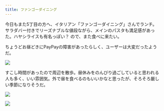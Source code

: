 ```yaml
---
title: ファンゴーダイニング
---
```


今日もまた5丁目の方へ、イタリアン「ファンゴーダイニング」さんでランチ。サラダバー付きでリーズナブルな値段ながら、メインのパスタも満足感があった。ハヤシライスも有名っぽい？ ので、また食べに来たい。

ちょうどお昼どきにPayPayの障害があったらしく、ユーザーは大変だったようだ。

![](https://photos.old.apkas.net/medium/202405/20240515-130840.webp)

すこし時間があったので周辺を散歩。昼休みをのんびり過ごしていると思われる人も多く、いい雰囲気。外で昼を食べるのもいいかなと思ったが、そろそろ厳しい季節になりそうだ。

![](https://photos.old.apkas.net/medium/202405/20240515-132650.webp)

![](https://photos.old.apkas.net/medium/202405/20240515-133101.webp)
